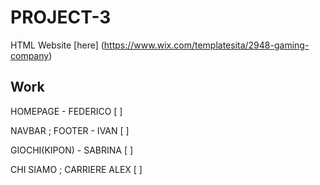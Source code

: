 # PROJECT-3
HTML Website [here] (https://www.wix.com/templatesita/2948-gaming-company)

## Work

HOMEPAGE - FEDERICO [ ]

NAVBAR ; FOOTER - IVAN [ ]

GIOCHI(KIPON) - SABRINA [ ]

CHI SIAMO ; CARRIERE ALEX [ ]
